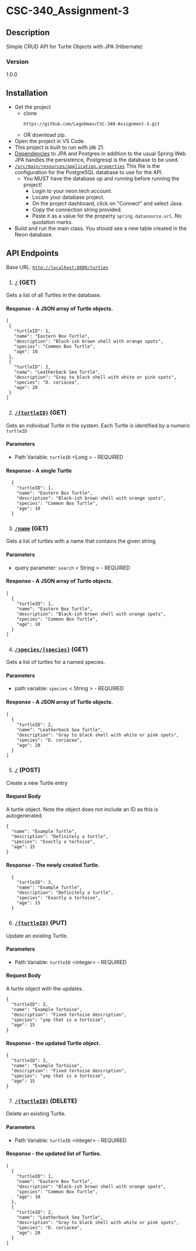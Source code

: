 # CSC-340_Assignment-3
## Description
Simple CRUD API for Turtle Objects with JPA (Hibernate)

### Version
1.0.0
## Installation
- Get the project
    - clone
        ```
        https://github.com/Legobman/CSC-340-Assignment-3.git
        ```
    - OR download zip.
- Open the project in VS Code.
- This project is built to run with jdk 21.
- [Dependencies](https://github.com/uncg-csc340/su25-jpa-crud-api/blob/3149ec363e4aae4baebe6f755df7d4c2d79c9d2c/pom.xml#L32) to JPA and Postgres in addition to the usual Spring Web. JPA handles the persistence, Postgresql is the database to be used.
- [`/src/main/resources/application.properties`](https://github.com/uncg-csc340/su25-jpa-crud-api/blob/main/src/main/resources/application.properties) This file  is the configuration for the PostgreSQL database to use for the API.
  - You MUST have the database up and running before running the project!
    - Login to your neon.tech account.
    - Locate your database project.
    - On the project dashboard, click on "Connect" and select Java.
    - Copy the connection string provided.
    - Paste it as a value for the property `spring.datasource.url`. No quotation marks.
- Build and run the main class. You should see a new table created in the Neon database.
## API Endpoints
Base URL: [`http://localhost:8080/turtles`](http://localhost:8080/turtles)
1. ### [`/`](http://localhost:8080/turtles) (GET)
Gets a list of all Turtles in the database.

#### Response - A JSON array of Turtle objects.

 ```
[
  {
    "turtleID": 1,
    "name": "Eastern Box Turtle",
    "description": "Black-ish brown shell with orange spots",
    "species": "Common Box Turtle",
    "age": 10
  },
  {
    "turtleID": 2,
    "name": "Leatherback Sea Turtle",
    "description": "Gray to black shell with white or pink spots",
    "species": "D. coriacea",
    "age": 20
  }
]
```
2. ### [`/{turtleID}`](http://localhost:8080/turtles/1) (GET)
Gets an individual Turtle in the system. Each Turtle is identified by a numeric `turtleID`

#### Parameters
- Path Variable: `turtleID` &lt;Long &gt; - REQUIRED

#### Response - A single Turtle

```
  {
    "turtleID": 1,
    "name": "Eastern Box Turtle",
    "description": "Black-ish brown shell with orange spots",
    "species": "Common Box Turtle",
    "age": 10
  }
```
3. ### [`/name`](http://localhost:8080/turtles/name?key=Eastern%20Box%20Turtle) (GET)
Gets a list of turtles with a name that contains the given string.

#### Parameters
- query parameter: `search` &lt; String &gt; - REQUIRED

#### Response - A JSON array of Turtle objects.

```
[
  {
    "turtleID": 1,
    "name": "Eastern Box Turtle",
    "description": "Black-ish brown shell with orange spots",
    "species": "Common Box Turtle",
    "age": 10
  }
]
```
4. ### [`/species/{species}`](http://localhost:8080/turtles/species/D.%20Coriacea) (GET)
Gets a list of turtles for a named species.

#### Parameters
- path variable: `species` &lt; String &gt; - REQUIRED

#### Response - A JSON array of Turtle objects.

```
[
  {
    "turtleID": 2,
    "name": "Leatherback Sea Turtle",
    "description": "Gray to black shell with white or pink spots",
    "species": "D. coriacea",
    "age": 20
  }
]
```
5. ### [`/`](http://localhost:8080/turtles) (POST)
Create  a new Turtle entry

#### Request Body
A turtle object. Note the object does not include an ID as this is autogenerated.
```
{
  "name": "Example Turtle",
  "description": "Definitely a turtle",
  "species": "Exactly a tortoise",
  "age": 15
}
```
#### Response - The newly created Turtle.

```
  {
    "turtleID": 3,
    "name": "Example Turtle",
    "description": "Definitely a turtle",
    "species": "Exactly a tortoise",
    "age": 15
  }
```
6. ### [`/{turtleID}`](http://localhost:8080/turtles/3) (PUT)
Update an existing Turtle.

#### Parameters
- Path Variable: `turtleID` &lt;integer&gt; - REQUIRED

#### Request Body
A turtle object with the updates.
```
{
  "turtleID": 3,
  "name": "Example Tortoise",
  "description": "Fixed tortoise description",
  "species": "yep that is a tortoise",
  "age": 15
}
```
#### Response - the updated Turtle object.
```
{
  "turtleID": 3,
  "name": "Example Tortoise",
  "description": "Fixed tortoise description",
  "species": "yep that is a tortoise",
  "age": 15
}
```
7. ### [`/{turtleID}`](http://localhost:8080/turtleID/3) (DELETE)
Delete an existing Turtle.

#### Parameters
- Path Variable: `turtleID` &lt;integer&gt; - REQUIRED

#### Response - the updated list of Turtles.
```
[
  {
    "turtleID": 1,
    "name": "Eastern Box Turtle",
    "description": "Black-ish brown shell with orange spots",
    "species": "Common Box Turtle",
    "age": 10
  },
  {
    "turtleID": 2,
    "name": "Leatherback Sea Turtle",
    "description": "Gray to black shell with white or pink spots",
    "species": "D. coriacea",
    "age": 20
  }
]
```

